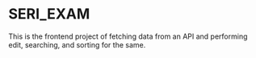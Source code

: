 # SERI_EXAM
This is the frontend project of fetching data from an API and performing edit, searching, and sorting for the same.
